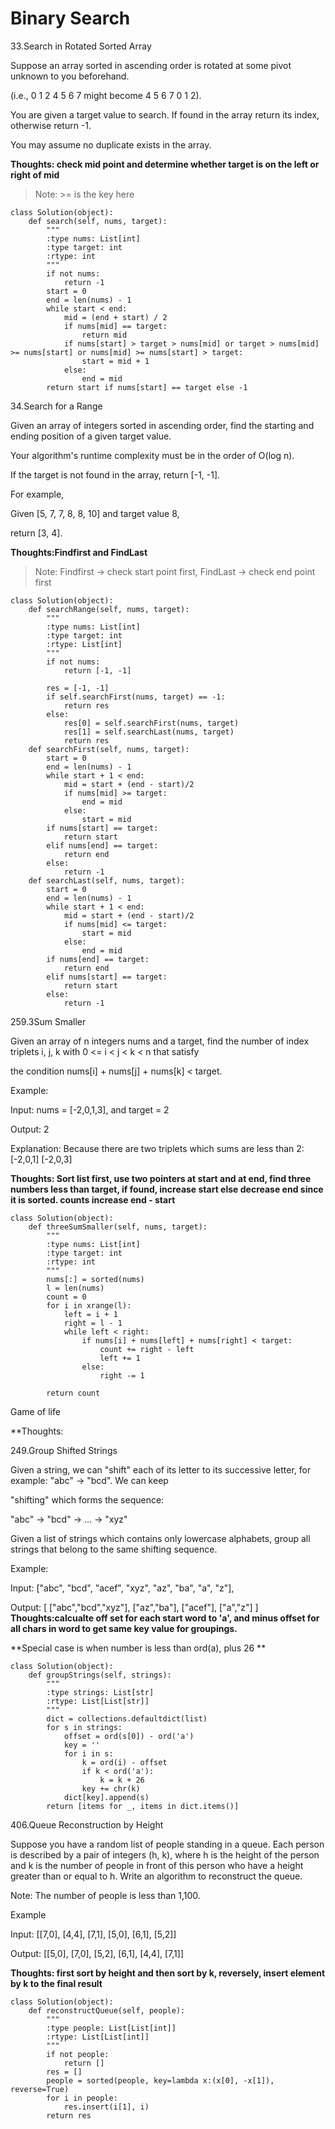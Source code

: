 # Binary Search

33.Search in Rotated Sorted Array

Suppose an array sorted in ascending order is rotated at some pivot unknown to you beforehand.

(i.e., 0 1 2 4 5 6 7 might become 4 5 6 7 0 1 2).

You are given a target value to search. If found in the array return its index, otherwise return -1.

You may assume no duplicate exists in the array.

**Thoughts: check mid point and determine whether target is on the left or right of mid**

> Note: >= is the key here 

```
class Solution(object):
    def search(self, nums, target):
        """
        :type nums: List[int]
        :type target: int
        :rtype: int
        """
        if not nums:
            return -1
        start = 0 
        end = len(nums) - 1
        while start < end: 
            mid = (end + start) / 2
            if nums[mid] == target:
                return mid
            if nums[start] > target > nums[mid] or target > nums[mid] >= nums[start] or nums[mid] >= nums[start] > target:
                start = mid + 1
            else:
                end = mid
        return start if nums[start] == target else -1
```
34.Search for a Range

Given an array of integers sorted in ascending order, find the starting and ending position of a given target value.

Your algorithm's runtime complexity must be in the order of O(log n).

If the target is not found in the array, return [-1, -1].

For example,

Given [5, 7, 7, 8, 8, 10] and target value 8,

return [3, 4].

**Thoughts:Findfirst and FindLast**

> Note: Findfirst -> check start point first, FindLast -> check end point first

```
class Solution(object):
    def searchRange(self, nums, target):
        """
        :type nums: List[int]
        :type target: int
        :rtype: List[int]
        """
        if not nums:
            return [-1, -1]
        
        res = [-1, -1]
        if self.searchFirst(nums, target) == -1:
            return res
        else:
            res[0] = self.searchFirst(nums, target)
            res[1] = self.searchLast(nums, target)
            return res
    def searchFirst(self, nums, target):
        start = 0 
        end = len(nums) - 1
        while start + 1 < end:
            mid = start + (end - start)/2
            if nums[mid] >= target:
                end = mid
            else:
                start = mid
        if nums[start] == target:
            return start
        elif nums[end] == target:
            return end
        else:
            return -1
    def searchLast(self, nums, target):
        start = 0 
        end = len(nums) - 1
        while start + 1 < end:
            mid = start + (end - start)/2
            if nums[mid] <= target:
                start = mid
            else:
                end = mid
        if nums[end] == target:
            return end
        elif nums[start] == target:
            return start
        else:
            return -1
```
259.3Sum Smaller

Given an array of n integers nums and a target, find the number of index triplets i, j, k with 0 <= i < j < k < n that satisfy 

the condition nums[i] + nums[j] + nums[k] < target.

Example:

Input: nums = [-2,0,1,3], and target = 2

Output: 2 

Explanation: Because there are two triplets which sums are less than 2:
             [-2,0,1]
             [-2,0,3]
             
**Thoughts: Sort list first, use two pointers at start and at end, find three numbers less than target, 
if found, increase start else decrease end since it is sorted. counts increase end - start**

```
class Solution(object):
    def threeSumSmaller(self, nums, target):
        """
        :type nums: List[int]
        :type target: int
        :rtype: int
        """
        nums[:] = sorted(nums)
        l = len(nums)
        count = 0
        for i in xrange(l):
            left = i + 1
            right = l - 1 
            while left < right:
                if nums[i] + nums[left] + nums[right] < target:
                    count += right - left
                    left += 1
                else:
                    right -= 1
                    
        return count
```



Game of life 



**Thoughts:


249.Group Shifted Strings

Given a string, we can "shift" each of its letter to its successive letter, for example: "abc" -> "bcd". We can keep 

"shifting" which forms the sequence:

"abc" -> "bcd" -> ... -> "xyz"

Given a list of strings which contains only lowercase alphabets, group all strings that belong to the same shifting sequence.

Example:

Input: ["abc", "bcd", "acef", "xyz", "az", "ba", "a", "z"],

Output: 
[
  ["abc","bcd","xyz"],
  ["az","ba"],
  ["acef"],
  ["a","z"]
]
**Thoughts:calcualte off set for each start word to 'a', and minus offset for all chars in word to get same key value for groupings.**

**Special case is when number is less than ord(a), plus 26 **

```
class Solution(object):
    def groupStrings(self, strings):
        """
        :type strings: List[str]
        :rtype: List[List[str]]
        """
        dict = collections.defaultdict(list)
        for s in strings:
            offset = ord(s[0]) - ord('a')
            key = ''
            for i in s:
                k = ord(i) - offset
                if k < ord('a'):
                    k = k + 26
                key += chr(k)
            dict[key].append(s)
        return [items for _, items in dict.items()]
```
406.Queue Reconstruction by Height

Suppose you have a random list of people standing in a queue. Each person is described by a pair of integers (h, k), where h is the height of the person and k is the number of people in front of this person who have a height greater than or equal to h. Write an algorithm to reconstruct the queue.

Note:
The number of people is less than 1,100.


Example

Input:
[[7,0], [4,4], [7,1], [5,0], [6,1], [5,2]]

Output:
[[5,0], [7,0], [5,2], [6,1], [4,4], [7,1]]

**Thoughts: first sort by height and then sort by k, reversely, insert element by k to the final result**

```
class Solution(object):
    def reconstructQueue(self, people):
        """
        :type people: List[List[int]]
        :rtype: List[List[int]]
        """
        if not people:
            return []
        res = []
        people = sorted(people, key=lambda x:(x[0], -x[1]), reverse=True)
        for i in people:
            res.insert(i[1], i)
        return res
```

